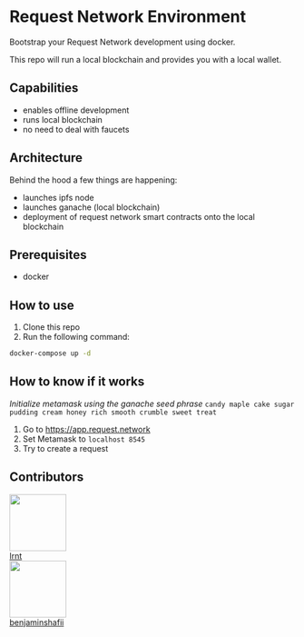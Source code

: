 # Request Network Environment

Bootstrap your Request Network development using docker. 

This repo will run a local blockchain and provides you with a local wallet.

## Capabilities

* enables offline development
* runs local blockchain
* no need to deal with faucets

## Architecture

Behind the hood a few things are happening:

* launches ipfs node
* launches ganache (local blockchain)
* deployment of request network smart contracts onto the local blockchain


## Prerequisites

* docker


## How to use

1. Clone this repo
2. Run the following command:

```sh
docker-compose up -d
```

## How to know if it works


_Initialize metamask using the ganache seed phrase_
`candy maple cake sugar pudding cream honey rich smooth crumble sweet treat`


1. Go to https://app.request.network
2. Set Metamask to `localhost 8545`
3. Try to create a request


## Contributors



<!-- ALL-CONTRIBUTORS-LIST:START - Do not remove or modify this section -->

<!-- prettier-ignore -->
<img src="https://avatars3.githubusercontent.com/u/1248066?s=400&v=4" width="100px;"/><br />
[lrnt](https://github.com/lrnt)<br />
<img src="https://avatars1.githubusercontent.com/u/11430621?s=460&v=4" width="100px;"/><br />
[benjaminshafii](https://github.com/benjaminshafii)<br />
